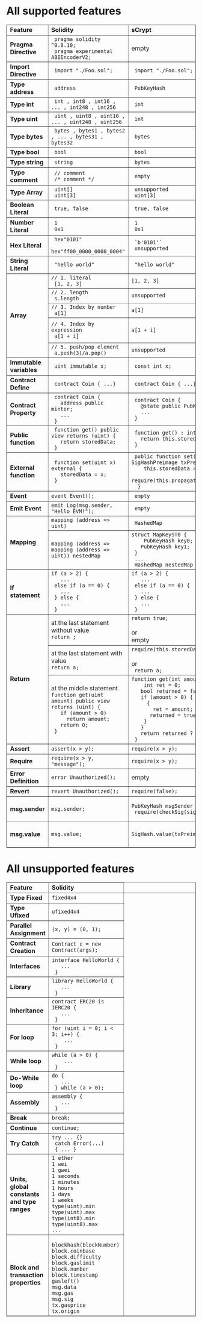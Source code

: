 <style>

code {
  display: block;
  white-space: pre-wrap   
}

</style>
# All supported features
<table border="1" style="width: 100%">

<colgroup>
    <col span="1" style="width: 10%;">
    <col span="1" style="width: 40%;">
    <col span="1" style="width: 40%;">
    <col span="1" style="width: 10%; word-break:break-all;">
</colgroup>
<thead>

<tr>
    <td><b>Feature</b></td>
    <td><b>Solidity</b></td>
    <td><b>sCrypt</b></td>
    <td><b>Note</b></td>
</tr>
</thead>
<tbody>
<tr>
    <td><b>Pragma Directive</b></td>
    <td><code> pragma solidity ^0.8.10; <br> pragma experimental ABIEncoderV2;</code></td>
    <td>empty</td>
    <td ></td>
</tr>

<tr>
    <td><b>Import Directive</b></td>
    <td><code> import "./Foo.sol";</code></td>
    <td><code> import "./Foo.sol";</code></td>
    <td >only support local file</td>
</tr>


<tr>
    <td><b>Type address</b></td>
    <td><code> address</code></td>
    <td><code> PubKeyHash</code></td>
    <td></td>
</tr>

<tr>
    <td><b>Type int</b></td>
    <td><code> int , int8 , int16 , ... , int248 , int256 </code></td>
    <td><code> int</code></td>
    <td></td>
</tr>

<tr>
    <td><b>Type uint</b></td>
    <td><code> uint , uint8 , uint16 , ... , uint248 , uint256 </code></td>
    <td><code> int</code></td>
    <td></td>
</tr>

<tr>
    <td><b>Type bytes</b></td>
    <td><code> bytes , bytes1 , bytes2 , ... , bytes31 , bytes32 </code></td>
    <td><code> bytes</code></td>
    <td></td>
</tr>

<tr>
    <td><b>Type bool</b></td>
    <td><code> bool </code></td>
    <td><code> bool</code></td>
    <td></td>
</tr>

<tr>
    <td><b>Type string</b></td>
    <td><code> string </code></td>
    <td><code> bytes</code></td>
    <td></td>
</tr>

<tr>
    <td><b>Type comment</b></td>
    <td><code> // comment <br> /* comment */ </code></td>
    <td><code> empty</code></td>
    <td></td>
</tr>

<tr>
    <td><b>Type Array</b></td>
    <td><code> uint[] <br> uint[3]</code></td>
    <td><code> unsupported <br> uint[3]</code></td>
    <td></td>
</tr>

<tr>
    <td><b>Boolean Literal</b></td>
    <td><code> true, false</code></td>
    <td><code> true, false</code></td>
    <td></td>
</tr>

<tr>
    <td><b>Number Literal</b></td>
    <td><code> 1 <br> 0x1</code></td>
    <td><code> 1 <br> 0x1</code></td>
    <td></td>
</tr>

<tr>
    <td><b>Hex Literal</b></td>
    <td><code> hex"0101" <br> hex"ff00_0000_0000_0004" </code></td>
    <td><code> `b'0101'` <br> unsupported</code></td>
    <td></td>
</tr>

<tr>
    <td><b>String Literal</b></td>
    <td><code> "hello world" </code></td>
    <td><code> "hello world" </code></td>
    <td></td>
</tr>


<tr >
    <td rowspan="5"><b>Array</b></td>
    <td><code>// 1. literal <br> [1, 2, 3] </code> </td>
    <td><code>[1, 2, 3] </code> </td>
    <td></td>
</tr>

<tr>
    <td><code>// 2. length <br> s.length </code> </td>
    <td><code>unsupported </code> </td>
    <td></td>
</tr>
<tr >
    <td><code>// 3. Index by number <br> a[1] </code> </td>
    <td><code>a[1] </code> </td>
    <td></td>
</tr>
<tr >
    <td><code>// 4. Index by expression <br> a[1 + i] </code> </td>
    <td><code>a[1 + i] </code> </td>
    <td>only a <a href="https://scryptdoc.readthedocs.io/en/latest/ctc.html">compile-time constant</a> (CTC) can be used as an index when writing array in sCrypt</td>
</tr>
<tr >
    <td><code>// 5. push/pop element <br> a.push(3)/a.pop() </code> </td>
    <td><code>unsupported </code> </td>
    <td></td>
</tr>
<tr>
    <td><b>Immutable variables</b></td>
    <td><code> uint immutable x; </code></td>
    <td><code> const int x;</code></td>
    <td></td>
</tr>

<tr>
    <td><b>Contract Define</b></td>
    <td><code> contract Coin { ...} </code></td>
    <td><code> contract Coin { ...} </code></td>
    <td></td>
</tr>

<tr>
    <td><b>Contract Property</b></td>
    <td><code> contract Coin { <br > &nbsp; address public minter; <br> &nbsp; ... <br> } </code></td>
    <td><code> contract Coin { <br > &nbsp; @state public PubKeyHash minter; <br> &nbsp; ... <br> } </code></td>
    <td>cannot support property with initialization: <code>uint amount = 1000;</code></td>
</tr>

<tr>
    <td><b>Public function</b></td>
    <td><code> function get() public view returns (uint) { <br> &nbsp; return storedData; <br> } </code></td>
    <td><code> function get() : int { <br> &nbsp; return this.storedData; <br> }</code></td>
    <td></td>
</tr>

<tr>
    <td><b>External function</b></td>
    <td><code> function set(uint x) external { <br> &nbsp; storedData = x; <br> } </code></td>
    <td><code> public function set(int x, SigHashPreimage txPreimage) { <br>  &nbsp; this.storedData = x; <br> &nbsp; require(this.propagateState(txPreimage)); <br>  }</code></td>
    <td  >automatically add require statement <code>require(this.propagateState(txPreimage));</code> and function paremeter <code>SigHashPreimage txPreimage</code> when transpiling external function</td>
</tr>

<tr>
    <td><b>Event</b></td>
    <td><code>event Event(); </code></td>
    <td><code> empty</code></td>
    <td></td>
</tr>

<tr>
    <td><b>Emit Event</b></td>
    <td><code>emit Log(msg.sender, "Hello EVM!");</code></td>
    <td><code> empty</code></td>
    <td></td>
</tr>

<tr>
    <td rowspan="2"><b>Mapping</b></td>
    <td><code>mapping (address => uint)</code></td>
    <td><code> HashedMap<PubKeyHash, int></code></td>
    <td><a href="https://scryptdoc.readthedocs.io/en/latest/contracts.html#library-hashedmap">HashedMap </a></td>
</tr>

<tr>
    <td><code>mapping (address => mapping (address => uint)) nestedMap</code></td>
    <td><code>struct MapKeyST0 { <br>  &nbsp; PubKeyHash key0; <br> &nbsp; PubKeyHash key1; <br> } <br> ... <br> HashedMap<MapKeyST0, int> nestedMap</code></td>
    <td>nestedMap[addr1] does not work, only nestedMap[addr1][addr2] works</td>
</tr>

<tr>
    <td><b>If statement</b></td>
    <td><code>if (a > 2) { <br> &nbsp; ... <br> else if (a == 0) { <br> &nbsp; ... <br> } else { <br> &nbsp; ... <br> }</code></td>
    <td><code>if (a > 2) { <br> &nbsp; ... <br> else if (a == 0) { <br> &nbsp; ... <br> } else { <br> &nbsp; ... <br> }</code></td>
    <td></td>
</tr>

<tr>
    <td rowspan="3"><b>Return</b></td>
    <td> at the last statement without value <br> <code>return ;</code></td>
    <td><code>return true;</code> <br> or <br> empty</td>
    <td></td>
</tr>

<tr>
    <td> at the last statement with value <br> <code>return a;</code></td>
    <td><code>require(this.storedData == retVal);</code> <br> or <br> <code> return a; </code></td>
    <td></td>
</tr>

<tr>
    <td> at the middle statement <br> <code>function get(uint amount) public view returns (uint) { <br> &nbsp; if (amount > 0) <br> &nbsp; &nbsp; return amount; <br> &nbsp; return 0; <br> }</code></td>
    <td><code>function get(int amount) : int { <br>  &nbsp; int ret = 0; <br> &nbsp; bool returned = false; <br> &nbsp; if (amount > 0) { <br> &nbsp; &nbsp; { <br> &nbsp; &nbsp; &nbsp; ret = amount; <br> &nbsp;&nbsp;&nbsp;&nbsp; returned = true; <br> &nbsp;&nbsp; } <br> &nbsp; } <br> &nbsp; return returned ? ret : 0; <br> } </code></td>
    <td>return in sCrypt can only appear as the last statement of a function</td>
</tr>

<tr>
    <td ><b>Assert</b></td>
    <td><code>assert(x > y);</code></td>
    <td><code>require(x > y);</code></td>
    <td></td>
</tr>

<tr>
    <td ><b>Require</b></td>
    <td><code>require(x > y, "message");</code></td>
    <td><code>require(x > y);</code></td>
    <td>message is ignored</td>
</tr>

<tr>
    <td ><b>Error Definition</b></td>
    <td><code>error Unauthorized();</code></td>
    <td>empty</td>
    <td></td>
</tr>

<tr>
    <td ><b>Revert</b></td>
    <td><code>revert Unauthorized();</code></td>
    <td><code>require(false);</code></td>
    <td></td>
</tr>

<tr>
    <td ><b>msg.sender</b></td>
    <td><code>msg.sender;</code></td>
    <td><code>PubKeyHash msgSender = hash160(pubKey); <br> require(checkSig(sig, pubKey)); </code></td>
    <td>will automatically add two parameters to the function signature： <code>Sig sig, PubKey pubKey</code></td>
</tr>

<tr>
    <td ><b>msg.value</b></td>
    <td><code>msg.value;</code></td>
    <td><code>SigHash.value(txPreimage);</code></td>
    <td>will automatically add one parameter to the function signature： <code>SigHashPreimage txPreimage</code></td>
</tr>

</tbody>
</table>

# All unsupported features 


<table border="1" style="width: 100%">


<colgroup>
    <col span="1" style="width: 10%;">
    <col span="1" style="width: 40%;">
    <col span="1" style="width: 40%;">
</colgroup>
<thead>

<tr>
    <td><b>Feature</b></td>
    <td><b>Solidity</b></td>
</tr>
</thead>
<tbody>

<tr>
    <td ><b>Type Fixed</b></td>
    <td><code>fixed4x4</code></td>
</tr>

<tr>
    <td ><b>Type Ufixed</b></td>
    <td><code>ufixed4x4</code></td>
</tr>

<tr>
    <td ><b>Parallel Assignment</b></td>
    <td><code>(x, y) = (0, 1); </code></td>
</tr>

<tr>
    <td ><b>Contract Creation</b></td>
    <td><code>Contract c = new Contract(args);</code></td>
</tr>
<tr>
    <td ><b>Interfaces</b></td>
    <td><code>interface HelloWorld { <br> &nbsp; ... <br> }</code></td>
</tr>
<tr>
    <td ><b>Library</b></td>
    <td><code>library HelloWorld { <br> &nbsp; ... <br> }</code></td>
</tr>
<tr>
    <td ><b>Inheritance</b></td>
    <td><code>contract ERC20 is IERC20 { <br> &nbsp; ... <br> }</code></td>
</tr>

<tr>
    <td ><b>For loop </b></td>
    <td><code>for (uint i = 0; i < 3; i++) { <br>  &nbsp; ... <br> }</code></td>
</tr>

<tr>
    <td ><b>While loop </b></td>
    <td><code>while (a > 0) { <br>  &nbsp; ... <br> }</code></td>
</tr>

<tr>
    <td ><b>Do-While loop </b></td>
    <td><code>do { <br> &nbsp; ... <br> } while (a > 0);</code></td>
</tr>

<tr>
    <td ><b>Assembly </b></td>
    <td><code>assembly { <br> &nbsp; ... <br> }</code></td>
</tr>

<tr>
    <td ><b>Break </b></td>
    <td><code>break; </code></td>
</tr>

<tr>
    <td ><b>Continue </b></td>
    <td><code>continue; </code></td>
</tr>

<tr>
    <td ><b>Try Catch </b></td>
    <td><code>try ... {} <br> catch Error(...) <br> { ... } </code></td>
</tr>

<tr>
    <td ><b>Units, global constants and type ranges</b></td>
    <td><code>1 ether<br>1 wei<br>1 gwei <br>1 seconds<br>1 minutes<br>1 hours<br>1 days<br>1 weeks<br>type(uint).min<br>type(uint).max<br>type(int8).min<br>type(uint8).max<br>...<br></code></td>
</tr>

<tr>
    <td ><b>Block and transaction properties</b></td>
    <td><code>
blockhash(blockNumber) 
block.coinbase 
block.difficulty
block.gaslimit
block.number
block.timestamp
gasleft()
msg.data
msg.gas
msg.sig
tx.gasprice
tx.origin
</code></td>
</tr>



</tbody>
</table>








